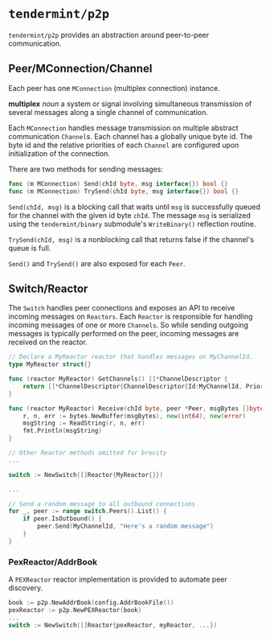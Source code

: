 # `tendermint/p2p`

`tendermint/p2p` provides an abstraction around peer-to-peer communication.<br/>

## Peer/MConnection/Channel

Each peer has one `MConnection` (multiplex connection) instance.

__multiplex__ *noun* a system or signal involving simultaneous transmission of
several messages along a single channel of communication.

Each `MConnection` handles message transmission on multiple abstract communication
`Channel`s.  Each channel has a globally unique byte id.
The byte id and the relative priorities of each `Channel` are configured upon
initialization of the connection.

There are two methods for sending messages:
```go
func (m MConnection) Send(chId byte, msg interface{}) bool {}
func (m MConnection) TrySend(chId byte, msg interface{}) bool {}
```

`Send(chId, msg)` is a blocking call that waits until `msg` is successfully queued
for the channel with the given id byte `chId`.  The message `msg` is serialized
using the `tendermint/binary` submodule's `WriteBinary()` reflection routine.

`TrySend(chId, msg)` is a nonblocking call that returns false if the channel's
queue is full.

`Send()` and `TrySend()` are also exposed for each `Peer`.

## Switch/Reactor

The `Switch` handles peer connections and exposes an API to receive incoming messages
on `Reactors`.  Each `Reactor` is responsible for handling incoming messages of one
or more `Channels`.  So while sending outgoing messages is typically performed on the peer,
incoming messages are received on the reactor.

```go
// Declare a MyReactor reactor that handles messages on MyChannelId.
type MyReactor struct{}

func (reactor MyReactor) GetChannels() []*ChannelDescriptor {
    return []*ChannelDescriptor{ChannelDescriptor{Id:MyChannelId, Priority: 1}}
}

func (reactor MyReactor) Receive(chId byte, peer *Peer, msgBytes []byte) {
    r, n, err := bytes.NewBuffer(msgBytes), new(int64), new(error)
    msgString := ReadString(r, n, err)
    fmt.Println(msgString)
}

// Other Reactor methods omitted for brevity
...

switch := NewSwitch([]Reactor{MyReactor{}})

...

// Send a random message to all outbound connections
for _, peer := range switch.Peers().List() {
    if peer.IsOutbound() {
        peer.Send(MyChannelId, "Here's a random message")
    }
}
```

### PexReactor/AddrBook

A `PEXReactor` reactor implementation is provided to automate peer discovery.

```go
book := p2p.NewAddrBook(config.AddrBookFile())
pexReactor := p2p.NewPEXReactor(book)
...
switch := NewSwitch([]Reactor{pexReactor, myReactor, ...})
```
